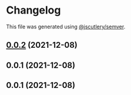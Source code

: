 # Changelog

This file was generated using [@jscutlery/semver](https://github.com/jscutlery/semver).

## [0.0.2](https://github.com/onedaycat/jaco/compare/validator-0.0.1...validator-0.0.2) (2021-12-08)



## 0.0.1 (2021-12-08)



## 0.0.1 (2021-12-08)
